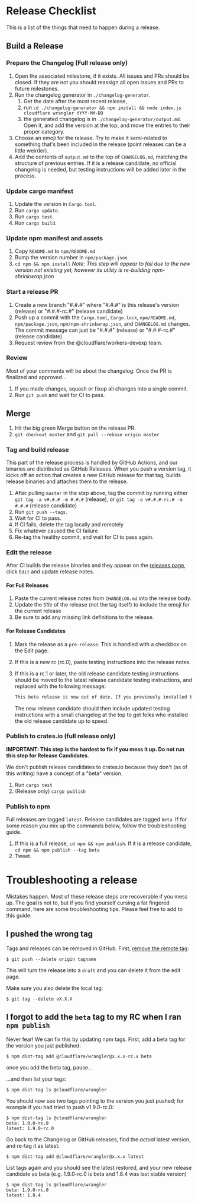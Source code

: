 # Release Checklist

This is a list of the things that need to happen during a release.

## Build a Release

### Prepare the Changelog (Full release only)

1. Open the associated milestone, if it exists. All issues and PRs should be closed. If
   they are not you should reassign all open issues and PRs to future
   milestones.
1. Run the changelog generator in `./changelog-generator`.
   1. Get the date after the most recent release,
   1. run `cd ./changelog-generator && npm install && node index.js cloudflare wrangler YYYY-MM-DD`
   1. the generated changelog is in `./changelog-generator/output.md`. Open it, and add the version at the top, and move the entries to their proper category.
1. Choose an emoji for the release. Try to make it semi-related to something that's been included in the release (point releases can be a little weirder).
1. Add the contents of `output.md` to the top of `CHANGELOG.md`, matching the structure of previous
   entries. If it is a release candidate, no official changelog is needed, but testing instructions will be added later in the process.

### Update cargo manifest

1. Update the version in `Cargo.toml`.
1. Run `cargo update`.
1. Run `cargo test`.
1. Run `cargo build`.

### Update npm manifest and assets

1. Copy `README.md` to `npm/README.md`
1. Bump the version number in `npm/package.json`
1. `cd npm && npm install` _Note: This step will appear to fail due to the new version not existing yet, however its utility is re-building npm-shrinkwrap.json_

### Start a release PR

1. Create a new branch "#.#.#" where "#.#.#" is this release's version (release) or "#.#.#-rc.#" (release candidate)
1. Push up a commit with the `Cargo.toml`, `Cargo.lock`, `npm/README.md`, `npm/package.json`, `npm/npm-shrinkwrap.json`,
   and `CHANGELOG.md` changes. The commit message can just be "#.#.#" (release) or "#.#.#-rc.#" (release candidate)
1. Request review from the @cloudflare/workers-devexp team.

### Review

Most of your comments will be about the changelog. Once the PR is finalized and approved...

1. If you made changes, squash or fixup all changes into a single commit.
1. Run `git push` and wait for CI to pass.
## Merge

1. Hit the big green Merge button on the release PR.
1. `git checkout master` and `git pull --rebase origin master`

### Tag and build release

This part of the release process is handled by GitHub Actions, and our binaries are distributed as GitHub Releases. When you push a version tag, it kicks off an action that creates a new GitHub release for that tag, builds release binaries and attaches them to the release.

1. After pulling `master` in the step above, tag the commit by running either `git tag -a v#.#.# -m #.#.#` (release), or `git tag -a v#.#.#-rc.# -m #.#.#` (release candidate)
1. Run `git push --tags`.
1. Wait for CI to pass.
1. If CI fails, delete the tag locally and remotely
1. Fix whatever caused the CI failure
1. Re-tag the healthy commit, and wait for CI to pass again.

### Edit the release

After CI builds the release binaries and they appear on the [releases page](https://github.com/cloudflare/wrangler-legacy/releases), click `Edit` and update release notes.

#### For Full Releases

1. Paste the current release notes from `CHANGELOG.md` into the release body.
1. Update the *title* of the release (not the tag itself) to include the emoji for the current release
1. Be sure to add any missing link definitions to the release.

#### For Release Candidates

1. Mark the release as a `pre-release`. This is handled with a checkbox on the Edit page.
1. If this is a new rc (rc.0), paste testing instructions into the release notes.
1. If this is a rc.1 or later, the old release candidate testing instructions should be moved to the latest release candidate testing instructions, and replaced with the following message:

   ```markdown
   This beta release is now out of date. If you previously installed this release, you should reinstall with `npm i -g @cloudflare/wrangler@beta` and see what's changed in the latest [release](https://github.com/cloudflare/wrangler-legacy/releases).
   ```

   The new release candidate should then include updated testing instructions with a small changelog at the top to get folks who installed the old release candidate up to speed.

### Publish to crates.io (full release only)

**IMPORTANT: This step is the hardest to fix if you mess it up. Do not run this step for Release Candidates**.

We don't publish release candidates to crates.io because they don't (as of this writing) have a concept of a "beta" version.

1. Run `cargo test`
1. (Release only) `cargo publish`

### Publish to npm

Full releases are tagged `latest`. Release candidates are tagged `beta`. If for some reason you mix up the commands below, follow the troubleshooting guide.

1. If this is a full release, `cd npm && npm publish`. If it is a release candidate, `cd npm && npm publish --tag beta`
1. Tweet.

# Troubleshooting a release

Mistakes happen. Most of these release steps are recoverable if you mess up. The goal is not to, but if you find yourself cursing a fat fingered command, here are some troubleshooting tips. Please feel free to add to this guide.

## I pushed the wrong tag

Tags and releases can be removed in GitHub. First, [remove the remote tag](https://stackoverflow.com/questions/5480258/how-to-delete-a-remote-tag):

``` console
$ git push --delete origin tagname
```

This will turn the release into a `draft` and you can delete it from the edit page.

Make sure you also delete the local tag:

``` console
$ git tag --delete vX.X.X
```

## I forgot to add the `beta` tag to my RC when I ran `npm publish`

Never fear! We can fix this by updating npm tags. First, add a beta tag for the version you just published:

``` console
$ npm dist-tag add @cloudflare/wrangler@x.x.x-rc.x beta
```

once you add the beta tag, pause...

...and then list your tags:

``` console
$ npm dist-tag ls @cloudflare/wrangler
```

You should now see two tags pointing to the version you just pushed; for example if you had tried to push v1.9.0-rc.0:

``` console
$ npm dist-tag ls @cloudflare/wrangler
beta: 1.9.0-rc.0
latest: 1.9.0-rc.0
```

Go back to the Changelog or GitHub releases, find the _actual_ latest version, and re-tag it as latest:

``` console
$ npm dist-tag add @cloudflare/wrangler@x.x.x latest
```

List tags again and you should see the latest restored, and your new release candidate as beta (e.g. 1.9.0-rc.0 is beta and 1.8.4 was last stable version)

``` console
$ npm dist-tag ls @cloudflare/wrangler
beta: 1.9.0-rc.0
latest: 1.8.4
```
